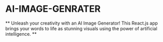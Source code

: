 # AI-IMAGE-GENRATER
** Unleash your creativity with an AI Image Generator!  This React.js app brings your words to life as stunning visuals using the power of artificial intelligence. **
